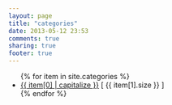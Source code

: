 ```yaml
---
layout: page
title: "categories"
date: 2013-05-12 23:53
comments: true
sharing: true
footer: true
---
```

<ul>
{% for item in site.categories %}
    <li><a href="/blog/categories/{{ item[0] }}/">{{ item[0] | capitalize }}</a> [ {{ item[1].size }} ]</li>
{% endfor %}
</ul>
